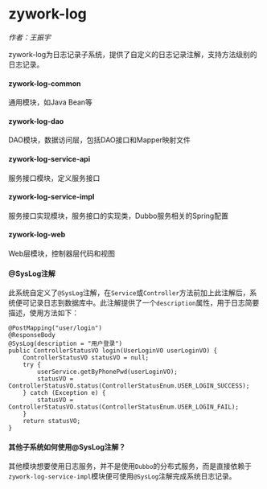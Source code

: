 # zywork-log

*作者：王振宇*

zywork-log为日志记录子系统，提供了自定义的日志记录注解，支持方法级别的日志记录。

#### zywork-log-common

通用模块，如Java Bean等

#### zywork-log-dao

DAO模块，数据访问层，包括DAO接口和Mapper映射文件

#### zywork-log-service-api

服务接口模块，定义服务接口

#### zywork-log-service-impl

服务接口实现模块，服务接口的实现类，Dubbo服务相关的Spring配置

#### zywork-log-web

Web层模块，控制器层代码和视图

#### @SysLog注解

此系统自定义了```@SysLog```注解，在```Service```或```Controller```方法前加上此注解后，系统便可记录日志到数据库中。此注解提供了一个```description```属性，用于日志简要描述，使用方法如下：

```
@PostMapping("user/login")
@ResponseBody
@SysLog(description = "用户登录")
public ControllerStatusVO login(UserLoginVO userLoginVO) {
	ControllerStatusVO statusVO = null;
	try {
		userService.getByPhonePwd(userLoginVO);
		statusVO = ControllerStatusVO.status(ControllerStatusEnum.USER_LOGIN_SUCCESS);
	} catch (Exception e) {
		statusVO = ControllerStatusVO.status(ControllerStatusEnum.USER_LOGIN_FAIL);
	}
	return statusVO;
}
```

#### 其他子系统如何使用@SysLog注解？
其他模块想要使用日志服务，并不是使用```Dubbo```的分布式服务，而是直接依赖于```zywork-log-service-impl```模块便可使用```@SysLog```注解完成系统日志记录。


